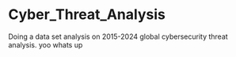 # Cyber_Threat_Analysis
Doing a data set analysis on 2015-2024 global cybersecurity threat analysis.
yoo whats up
